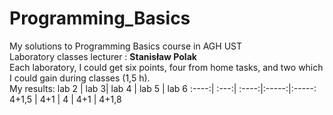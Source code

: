 # Programming_Basics
My solutions to Programming Basics course in AGH UST \
Laboratory classes lecturer : **Stanisław Polak** \
Each laboratory, I could get six points, four from home tasks, and two which I could gain during classes (1,5 h). \
My results:
lab 2 | lab 3| lab 4 | lab 5 | lab 6
:----:| :---:| :----:|:-----:|:-----:
4+1,5 | 4+1  |   4   |  4+1  | 4+1,8      
